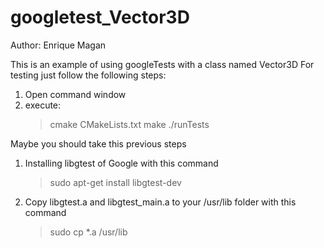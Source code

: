 # googletest_Vector3D

Author: Enrique Magan

This is an example of using googleTests with a class named Vector3D
For testing just follow the following steps:
1. Open command window
2. execute:
	> cmake CMakeLists.txt
	> make
	> ./runTests

Maybe you should take this previous steps
 1. Installing libgtest of Google with this command
	> sudo apt-get install libgtest-dev
 2. Copy libgtest.a and libgtest_main.a to your /usr/lib folder with this command
	> sudo cp *.a /usr/lib 